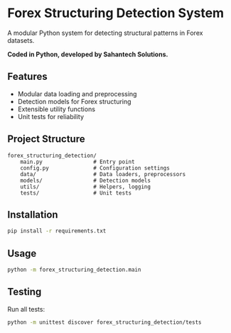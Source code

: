 # Forex Structuring Detection System

A modular Python system for detecting structural patterns in Forex datasets.

**Coded in Python, developed by Sahantech Solutions.**

## Features

- Modular data loading and preprocessing
- Detection models for Forex structuring
- Extensible utility functions
- Unit tests for reliability

## Project Structure

```
forex_structuring_detection/
    main.py                # Entry point
    config.py              # Configuration settings
    data/                  # Data loaders, preprocessors
    models/                # Detection models
    utils/                 # Helpers, logging
    tests/                 # Unit tests
```

## Installation

```bash
pip install -r requirements.txt
```

## Usage

```bash
python -m forex_structuring_detection.main
```

## Testing

Run all tests:

```bash
python -m unittest discover forex_structuring_detection/tests
```